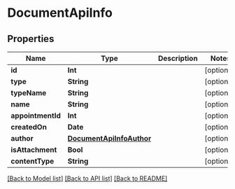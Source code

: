 # DocumentApiInfo

## Properties
Name | Type | Description | Notes
------------ | ------------- | ------------- | -------------
**id** | **Int** |  | [optional] 
**type** | **String** |  | [optional] 
**typeName** | **String** |  | [optional] 
**name** | **String** |  | [optional] 
**appointmentId** | **Int** |  | [optional] 
**createdOn** | **Date** |  | [optional] 
**author** | [**DocumentApiInfoAuthor**](DocumentApiInfoAuthor.md) |  | [optional] 
**isAttachment** | **Bool** |  | [optional] 
**contentType** | **String** |  | [optional] 

[[Back to Model list]](../README.md#documentation-for-models) [[Back to API list]](../README.md#documentation-for-api-endpoints) [[Back to README]](../README.md)


